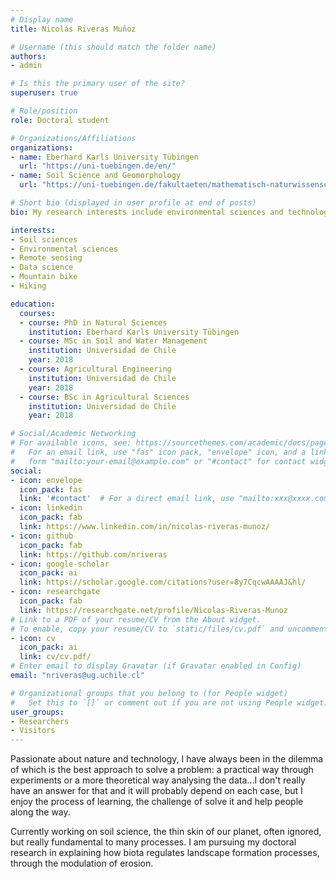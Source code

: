 ```yaml
---
# Display name
title: Nicolás Riveras Muñoz

# Username (this should match the folder name)
authors:
- admin

# Is this the primary user of the site?
superuser: true

# Role/position
role: Doctoral student

# Organizations/Affiliations
organizations:
- name: Eberhard Karls University Tübingen
  url: "https://uni-tuebingen.de/en/"
- name: Soil Science and Geomorphology
  url: "https://uni-tuebingen.de/fakultaeten/mathematisch-naturwissenschaftliche-fakultaet/fachbereiche/geowissenschaften/arbeitsgruppen/geographie/forschungsbereich/bodenkunde-und-geomorphologie/work-group/"

# Short bio (displayed in user profile at end of posts)
bio: My research interests include environmental sciences and technology in general.

interests:
- Soil sciences
- Environmental sciences
- Remote sensing
- Data science
- Mountain bike
- Hiking

education:
  courses:
  - course: PhD in Natural Sciences
    institution: Eberhard Karls University Tübingen
  - course: MSc in Soil and Water Management
    institution: Universidad de Chile
    year: 2018
  - course: Agricultural Engineering
    institution: Universidad de Chile
    year: 2018   
  - course: BSc in Agricultural Sciences
    institution: Universidad de Chile
    year: 2018

# Social/Academic Networking
# For available icons, see: https://sourcethemes.com/academic/docs/page-builder/#icons
#   For an email link, use "fas" icon pack, "envelope" icon, and a link in the
#   form "mailto:your-email@example.com" or "#contact" for contact widget.
social:
- icon: envelope
  icon_pack: fas
  link: '#contact'  # For a direct email link, use "mailto:xxx@xxxx.com".
- icon: linkedin
  icon_pack: fab
  link: https://www.linkedin.com/in/nicolas-riveras-munoz/
- icon: github
  icon_pack: fab
  link: https://github.com/nriveras
- icon: google-scholar
  icon_pack: ai
  link: https://scholar.google.com/citations?user=8y7CqcwAAAAJ&hl/
- icon: researchgate
  icon_pack: fab
  link: https://researchgate.net/profile/Nicolas-Riveras-Munoz
# Link to a PDF of your resume/CV from the About widget.
# To enable, copy your resume/CV to `static/files/cv.pdf` and uncomment the lines below.
- icon: cv
  icon_pack: ai
  link: cv/cv.pdf/
# Enter email to display Gravatar (if Gravatar enabled in Config)
email: "nriveras@ug.uchile.cl"

# Organizational groups that you belong to (for People widget)
#   Set this to `[]` or comment out if you are not using People widget.
user_groups:
- Researchers
- Visitors
---
```


Passionate about nature and technology, I have always been in the dilemma of which is the best approach to solve a problem: a practical way through experiments or a more theoretical way analysing the data...I don't really have an answer for that and it will probably depend on each case, but I enjoy the process of learning, the challenge of solve it and help people along the way.</p>
Currently working on soil science, the thin skin of our planet, often ignored, but really fundamental to many processes. I am pursuing my doctoral research in explaining how biota regulates landscape formation processes, through the modulation of erosion.
